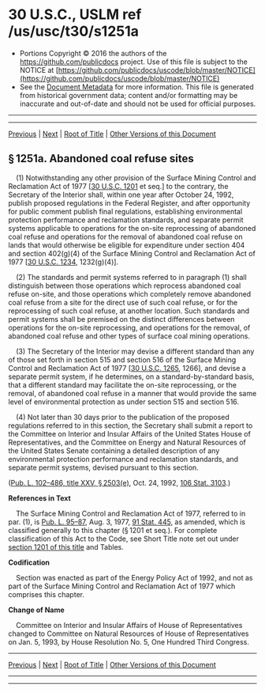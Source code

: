 ---
---

# 30 U.S.C., USLM ref /us/usc/t30/s1251a

* Portions Copyright © 2016 the authors of the https://github.com/publicdocs project.
  Use of this file is subject to the NOTICE at [https://github.com/publicdocs/uscode/blob/master/NOTICE](https://github.com/publicdocs/uscode/blob/master/NOTICE)
* See the [Document Metadata](././../../../../..//README.md) for more information.
  This file is generated from historical government data; content and/or formatting may be inaccurate and out-of-date and should not be used for official purposes.

----------
----------

[Previous](./../../../../..//us/usc/t30/ch25/schV/m__us_usc_t30_s1251.md) | [Next](./../../../../..//us/usc/t30/ch25/schV/m__us_usc_t30_s1252.md) | [Root of Title](./../../../../../) | [Other Versions of this Document](https://publicdocs.github.io/go/links?ns=uslm&ref=%2Fus%2Fusc%2Ft30%2Fs1251a)

## § 1251a. Abandoned coal refuse sites

    (1) Notwithstanding any other provision of the Surface Mining Control and Reclamation Act of 1977 \[[30 U.S.C. 1201][/us/usc/t30/s1201] et seq.\] to the contrary, the Secretary of the Interior shall, within one year after October 24, 1992, publish proposed regulations in the Federal Register, and after opportunity for public comment publish final regulations, establishing environmental protection performance and reclamation standards, and separate permit systems applicable to operations for the on-site reprocessing of abandoned coal refuse and operations for the removal of abandoned coal refuse on lands that would otherwise be eligible for expenditure under section 404 and section 402(g)(4) of the Surface Mining Control and Reclamation Act of 1977 \[[30 U.S.C. 1234][/us/usc/t30/s1234], 1232(g)(4)\].

    (2) The standards and permit systems referred to in paragraph (1) shall distinguish between those operations which reprocess abandoned coal refuse on-site, and those operations which completely remove abandoned coal refuse from a site for the direct use of such coal refuse, or for the reprocessing of such coal refuse, at another location. Such standards and permit systems shall be premised on the distinct differences between operations for the on-site reprocessing, and operations for the removal, of abandoned coal refuse and other types of surface coal mining operations.

    (3) The Secretary of the Interior may devise a different standard than any of those set forth in section 515 and section 516 of the Surface Mining Control and Reclamation Act of 1977 \[[30 U.S.C. 1265][/us/usc/t30/s1265], 1266\], and devise a separate permit system, if he determines, on a standard-by-standard basis, that a different standard may facilitate the on-site reprocessing, or the removal, of abandoned coal refuse in a manner that would provide the same level of environmental protection as under section 515 and section 516.

    (4) Not later than 30 days prior to the publication of the proposed regulations referred to in this section, the Secretary shall submit a report to the Committee on Interior and Insular Affairs of the United States House of Representatives, and the Committee on Energy and Natural Resources of the United States Senate containing a detailed description of any environmental protection performance and reclamation standards, and separate permit systems, devised pursuant to this section.

([Pub. L. 102–486, title XXV, § 2503(e)][/us/pl/102/486/s2503/e], Oct. 24, 1992, [106 Stat. 3103][/us/stat/106/3103].)

 __References in Text__ 

    The Surface Mining Control and Reclamation Act of 1977, referred to in par. (1), is [Pub. L. 95–87][/us/pl/95/87], Aug. 3, 1977, [91 Stat. 445][/us/stat/91/445], as amended, which is classified generally to this chapter (§ 1201 et seq.). For complete classification of this Act to the Code, see Short Title note set out under [section 1201 of this title][/us/usc/t30/s1201] and Tables.

 __Codification__ 

    Section was enacted as part of the Energy Policy Act of 1992, and not as part of the Surface Mining Control and Reclamation Act of 1977 which comprises this chapter.

 __Change of Name__ 

    Committee on Interior and Insular Affairs of House of Representatives changed to Committee on Natural Resources of House of Representatives on Jan. 5, 1993, by House Resolution No. 5, One Hundred Third Congress.

----------

[Previous](./../../../../..//us/usc/t30/ch25/schV/m__us_usc_t30_s1251.md) | [Next](./../../../../..//us/usc/t30/ch25/schV/m__us_usc_t30_s1252.md) | [Root of Title](./../../../../../) | [Other Versions of this Document](https://publicdocs.github.io/go/links?ns=uslm&ref=%2Fus%2Fusc%2Ft30%2Fs1251a)

----------
----------

[/us/usc/t30/s1201]: https://publicdocs.github.io/go/links?ns=uslm&ref=%2Fus%2Fusc%2Ft30%2Fs1201
[/us/usc/t30/s1234]: https://publicdocs.github.io/go/links?ns=uslm&ref=%2Fus%2Fusc%2Ft30%2Fs1234
[/us/usc/t30/s1265]: https://publicdocs.github.io/go/links?ns=uslm&ref=%2Fus%2Fusc%2Ft30%2Fs1265
[/us/pl/102/486/s2503/e]: https://publicdocs.github.io/go/links?ns=uslm&ref=%2Fus%2Fpl%2F102%2F486%2Fs2503%2Fe
[/us/stat/106/3103]: https://publicdocs.github.io/go/links?ns=uslm&ref=%2Fus%2Fstat%2F106%2F3103
[/us/pl/95/87]: https://publicdocs.github.io/go/links?ns=uslm&ref=%2Fus%2Fpl%2F95%2F87
[/us/stat/91/445]: https://publicdocs.github.io/go/links?ns=uslm&ref=%2Fus%2Fstat%2F91%2F445
[/us/usc/t30/s1201]: https://publicdocs.github.io/go/links?ns=uslm&ref=%2Fus%2Fusc%2Ft30%2Fs1201


